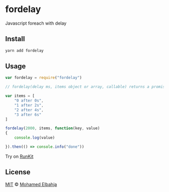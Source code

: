 # fordelay
Javascript foreach with delay

## Install
```bash
yarn add fordelay
```

## Usage
```js
var fordelay = require("fordelay")

// fordelay(delay ms, items object or array, callable) returns a promise

var items = [
	"0 after 0s", 
	"1 after 2s",
	"2 after 4s",
	"3 after 6s"
]

fordelay(2000, items, function(key, value)
{
	console.log(value)

}).then(() => console.info("done"))

```
Try on [RunKit](https://npm.runkit.com/fordelay)

## License

[MIT](https://github.com/melbahja/fordelay/blob/master/LICENSE) © [Mohamed Elbahja](https://git.io/mohamed)

